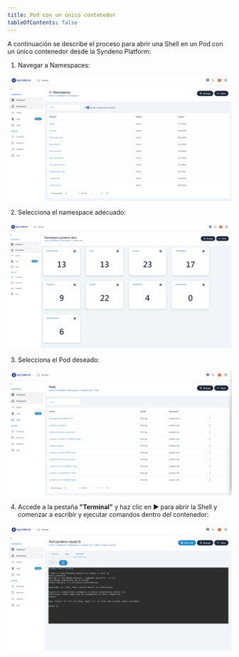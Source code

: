 ```yaml
---
title: Pod con un único contenedor
tableOfContents: false
---
```


A continuación se describe el proceso para abrir una Shell en un Pod con un único contenedor desde la Syndeno Platform:

1. Navegar a Namespaces:
<div style="display: flex; justify-content: center;">
    <a href="/src/content/docs/img/how-to/shell/pod-unico-contenedor/namespaces.png" target="_blank">
        <img src="/src/content/docs/img/how-to/shell/pod-unico-contenedor/namespaces.png" alt="namespaces" style="max-width: 100%; height: auto;">
    </a>
</div>

2. Selecciona el namespace adecuado:
<div style="display: flex; justify-content: center;">
    <a href="/src/content/docs/img/how-to/shell/pod-unico-contenedor/recursos.png" target="_blank">
        <img src="/src/content/docs/img/how-to/shell/pod-unico-contenedor/recursos.png" alt="recursos" style="max-width: 100%; height: auto;">
    </a>
</div>

3. Selecciona el Pod deseado:
<div style="display: flex; justify-content: center;">
    <a href="/src/content/docs/img/how-to/shell/pod-unico-contenedor/pods.png" target="_blank">
        <img src="/src/content/docs/img/how-to/shell/pod-unico-contenedor/pods.png" alt="pods" style="max-width: 100%; height: auto;">
    </a>
</div>

4. Accede a la pestaña **"Terminal"** y haz clic en ▶️ para abrir la Shell y comenzar a escribir y ejecutar comandos dentro del contenedor:
<div style="display: flex; justify-content: center;">
    <a href="/src/content/docs/img/how-to/shell/pod-unico-contenedor/terminal.png" target="_blank">
        <img src="/src/content/docs/img/how-to/shell/pod-unico-contenedor/terminal.png" alt="terminal" style="max-width: 100%; height: auto;">
    </a>
</div>